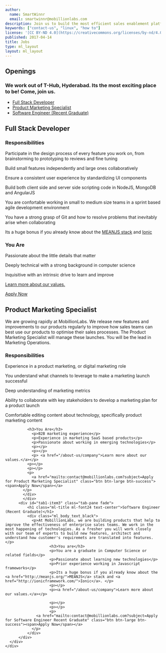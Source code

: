 ```yaml
---
author:
  name: SmartWinnr
  email: smartwinnr@mobillionlabs.com
description: Join us to build the most efficient sales enablement platform that’s used by fortune 500 companies. Work with us at the most exciting place-- T-Hub, Hyderabad.
keywords: ["contact-us", "linux", "how to"]
license: '[CC BY-ND 4.0](https://creativecommons.org/licenses/by-nd/4.0)'
published: 2017-04-14
title: Jobs
type: ml_layout
layout: ml_layout
---
```


<section>
  <div class="ml-resource">
    <div class="row text-center ml-container">
      <h1 class="ml_body_text_white">Openings</h1>
      <h3 class="ml_body_text_white">We work out of T-Hub, Hyderabad. Its the most exciting place to be! Come, join us.</h3>
    </div>
  </div>
  <div class="ml-background-white">
    <div class="padding50" id="jobs">
      <ul class="nav nav-tabs" id="tab1"><li class="active"><a data-toggle="tab" href="#tab1-item1" aria-expanded="true">Full Stack Developer</a></li>
          <li class=""><a data-toggle="tab" href="#tab1-item2" aria-expanded="false">Product Marketing Specialist</a></li>
          <li class=""><a data-toggle="tab" href="#tab1-item3" aria-expanded="false">Software Engineer (Recent Graduate)</a></li>
      </ul><div class="tab-content">
          <div id="tab1-item1" class="tab-pane fade active in">
            <h1 class="ml-title ml-font24 text-center">Full Stack Developer</h1>
            <div class="ml_body_text_black">
              <h3>Responsibilities</h3>
                <p>Participate in the design process of every feature you work on, from brainstorming to prototyping to reviews and fine tuning</p>
                <p>Build small features independently and large ones collaboratively</p>
                <p>Ensure a consistent user experience by standardizing UI components</p>
                <p>Build both client side and server side scripting code in NodeJS, MongoDB and AngularJS</p>
                <p>You are confortable working in small to medium size teams in a sprint based agile development environment</p>
                <p>You have a strong grasp of Git and how to resolve problems that inevitably arise when collaborating</p>
                <p>Its a huge bonus if you already know about the <a href="http://meanjs.org/">MEANJS stack</a> and <a href="http://ionicframework.com/">Ionic</a></p>
              <h3>You Are</h3>
                <p>Passionate about the little details that matter</p>
                <p>Deeply technical with a strong background in computer science</p>
                <p>Inquisitive with an intrinsic drive to learn and improve</p>
                <a href="/about-us/company">Learn more about our values.</a>
                <p></p><p></p>
                <p>
                  <a href="mailto:contact@mobillionlabs.com?subject=Apply for Full Stack Developer" class="btn btn-large btn-success"><span>Apply Now</span></a>
                </p>
            </div>
          </div>
          <div id="tab1-item2" class="tab-pane fade">
            <h1 class="ml-title ml-font24 text-center">Product Marketing Specialist</h1>
            <div class="ml_body_text_black">
              <p>We are growing rapidly at MobillionLabs. We release new features and improvements to our products regularly to improve how sales teams can best use our products to optimise their sales processes. The Product Marketing Specialist will manage these launches. You will be the lead in Marketing Operations. </p>
              <h3>Responsibilities</h3>
                <p>Experience in a product marketing, or digital marketing role</p>
                <p>You understand what channels to leverage to make a marketing launch successful</p>
      					<p>Deep understanding of marketing metrics</p>
      					<p>Ability to collaborate with key stakeholders to develop a marketing plan for a product launch</p>
      					<p>Comfortable editing content about technology, specifically product marketing content</p>

              <h3>You Are</h3>
                <p>B2B marketing experience</p>
                <p>Experience in marketing SaaS based products</p>
                <p>Passionate about working in emerging technologies</p>
                <p></p>
                <p></p>
                <p> <a href="/about-us/company">Learn more about our values.</a></p>
              <p></p>
              <p></p>
              <p>
                <a href="mailto:contact@mobillionlabs.com?subject=Apply for Product Marketing Specialist" class="btn btn-large btn-success"><span>Apply Now</span></a>
            </p>
            </div>
            </div>
          <div id="tab1-item3" class="tab-pane fade">
              <h1 class="ml-title ml-font24 text-center">Software Engineer (Recent Graduate)</h1>
              <div class="ml_body_text_black">
                <p>At MobillionLabs, we are building products that help to improve the effectiveness of enterprise sales teams. We work in the most happening of technologies. As a fresher you will work closely with our team of experts to build new features, architect and understand how customer's requiremets are translated into features. </p>
      					<h3>You are</h3>
      					<p>You are a graduate in Computer Science or related fields</p>
                  		<p>Passionate about learning new technologies</p>
                  		<p>Prior experience working in Javascript frameworks</p>
      					<p>Its a huge bonus if you already know about the <a href="http://meanjs.org/">MEANJS</a> stack and <a href="http://ionicframework.com/">Ionic</a>. </p>
      					<p></p>
      					<p><a href="/about-us/company">Learn more about our values.</a></p>

      					<p></p>
      					<p></p>
      					<p>
                  <a href="mailto:contact@mobillionlabs.com?subject=Apply for Software Engineer Recent Graduate" class="btn btn-large btn-success"><span>Apply Now</span></a>
                </p>
              </div>
          </div>
      </div>
    </div>
  </div>
</section>
